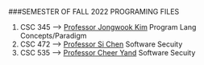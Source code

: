 ###SEMESTER OF FALL 2022 PROGRAMING FILES
1. CSC 345 --> [Professor Jongwook Kim](jkim2@wcupa.edu) Program Lang Concepts/Paradigm
2. CSC 472 --> [Professor Si Chen](schen@wcupa.edu) Software Secuity
3. CSC 535 --> [Professor Cheer Yand](cyang@wcupa.edu) Software Secuity


